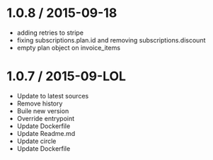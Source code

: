 
1.0.8 / 2015-09-18
==================

  * adding retries to stripe
  * fixing subscriptions.plan.id and removing subscriptions.discount
  * empty plan object on invoice_items

1.0.7 / 2015-09-LOL
==================

  * Update to latest sources
  * Remove history
  * Buile new version
  * Override entrypoint
  * Update Dockerfile
  * Update Readme.md
  * Update circle
  * Update Dockerfile
